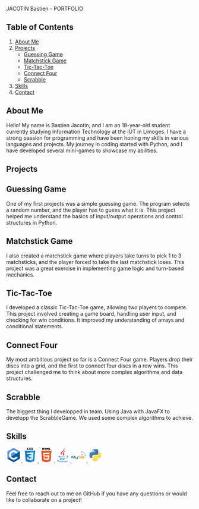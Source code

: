JACOTIN Bastien - PORTFOLIO

## Table of Contents
1. [About Me](#about-me)
2. [Projects](#projects)
    - [Guessing Game](#guessing-game)
    - [Matchstick Game](#matchstick-game)
    - [Tic-Tac-Toe](#tic-tac-toe)
    - [Connect Four](#connect-four)
    - [Scrabble](#scrabble)
3. [Skills](#skills)
4. [Contact](#contact)


## **About Me**

Hello! My name is Bastien Jacotin, and I am an 18-year-old student currently studying Information Technology at the IUT in Limoges. I have a strong passion for programming and have been honing my skills in various languages and projects. My journey in coding started with Python, and I have developed several mini-games to showcase my abilities.


## **Projects**

## **Guessing Game**

One of my first projects was a simple guessing game. The program selects a random number, and the player has to guess what it is. This project helped me understand the basics of input/output operations and control structures in Python.


## **Matchstick Game**

I also created a matchstick game where players take turns to pick 1 to 3 matchsticks, and the player forced to take the last matchstick loses. This project was a great exercise in implementing game logic and turn-based mechanics.


## **Tic-Tac-Toe**

I developed a classic Tic-Tac-Toe game, allowing two players to compete. This project involved creating a game board, handling user input, and checking for win conditions. It improved my understanding of arrays and conditional statements.


## **Connect Four**

My most ambitious project so far is a Connect Four game. Players drop their discs into a grid, and the first to connect four discs in a row wins. This project challenged me to think about more complex algorithms and data structures.

## **Scrabble**

The biggest thing I developped in team. Using Java with JavaFX to developp the ScrabbleGame. We used some complex algorithms to achieve.



## **Skills**
<p align="left"> <a href="https://www.cprogramming.com/" target="_blank" rel="noreferrer"> <img src="https://raw.githubusercontent.com/devicons/devicon/master/icons/c/c-original.svg" alt="c" width="40" height="40"/> </a> <a href="https://www.w3schools.com/css/" target="_blank" rel="noreferrer"> <img src="https://raw.githubusercontent.com/devicons/devicon/master/icons/css3/css3-original-wordmark.svg" alt="css3" width="40" height="40"/> </a> <a href="https://www.w3.org/html/" target="_blank" rel="noreferrer"> <img src="https://raw.githubusercontent.com/devicons/devicon/master/icons/html5/html5-original-wordmark.svg" alt="html5" width="40" height="40"/> </a> <a href="https://www.java.com" target="_blank" rel="noreferrer"> <img src="https://raw.githubusercontent.com/devicons/devicon/master/icons/java/java-original.svg" alt="java" width="40" height="40"/> </a> <a href="https://www.mysql.com/" target="_blank" rel="noreferrer"> <img src="https://raw.githubusercontent.com/devicons/devicon/master/icons/mysql/mysql-original-wordmark.svg" alt="mysql" width="40" height="40"/> </a> <a href="https://www.python.org" target="_blank" rel="noreferrer"> <img src="https://raw.githubusercontent.com/devicons/devicon/master/icons/python/python-original.svg" alt="python" width="40" height="40"/> </a> </p>
      
## **Contact**
Feel free to reach out to me on GitHub if you have any questions or would like to collaborate on a project!
<!---
bJacotin/bJacotin is a ✨ special ✨ repository because its `README.md` (this file) appears on your GitHub profile.
You can click the Preview link to take a look at your changes.
--->
